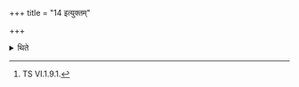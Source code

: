 +++
title = "14 इत्युक्तम्"

+++

<details><summary>थिते</summary>

14. Having enclosed the jar of water, king (Soma-plant) and the Soma-vendor (by means of a curtain put up around all these), leaving an opening to the north, the Adhvaryu should do all the things mentioned in the section beginning with the words vicityaḥ somāḥ ("Is the Soma to be selected (or not)?"[^1]  


[^1]: TS VI.1.9.1.
</details>
